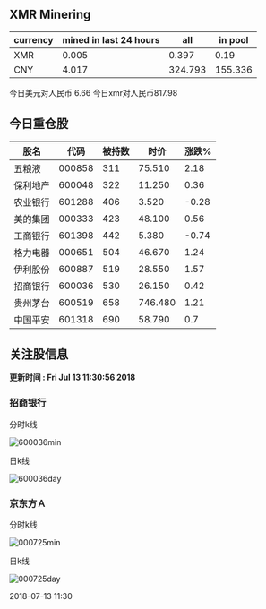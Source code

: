 ## XMR Minering

|currency|mined in last 24 hours|all|in pool|
|---|---|---|---|
|XMR|0.005|0.397|0.19|
|CNY|4.017|324.793|155.336|

今日美元对人民币 6.66	今日xmr对人民币817.98


## 今日重仓股 

|股名|代码|被持数|时价|涨跌%|
|---|---|---|---|---|
|五粮液|000858|311|75.510|2.18|
|保利地产|600048|322|11.250|0.36|
|农业银行|601288|406|3.520|-0.28|
|美的集团|000333|423|48.100|0.56|
|工商银行|601398|442|5.380|-0.74|
|格力电器|000651|504|46.670|1.24|
|伊利股份|600887|519|28.550|1.57|
|招商银行|600036|530|26.150|0.42|
|贵州茅台|600519|658|746.480|1.21|
|中国平安|601318|690|58.790|0.7|

## 关注股信息
**更新时间 : Fri Jul 13 11:30:56 2018**
### 招商银行 
分时k线

![600036min](http://image.sinajs.cn/newchart/min/n/sh600036.gif)

日k线

![600036day](http://image.sinajs.cn/newchart/daily/n/sh600036.gif)

### 京东方Ａ 
分时k线

![000725min](http://image.sinajs.cn/newchart/min/n/sz000725.gif)

日k线

![000725day](http://image.sinajs.cn/newchart/daily/n/sz000725.gif)

2018-07-13 11:30
